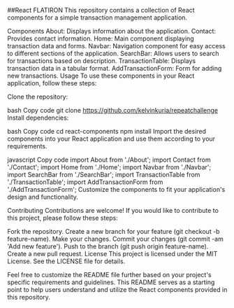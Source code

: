 

##React FLATIRON
This repository contains a collection of React components for a simple transaction management application.

Components
About: Displays information about the application.
Contact: Provides contact information.
Home: Main component displaying transaction data and forms.
Navbar: Navigation component for easy access to different sections of the application.
SearchBar: Allows users to search for transactions based on description.
TransactionTable: Displays transaction data in a tabular format.
AddTransactionForm: Form for adding new transactions.
Usage
To use these components in your React application, follow these steps:

Clone the repository:

bash
Copy code
git clone https://github.com/kelvinkuria/repeatchallenge
Install dependencies:

bash
Copy code
cd react-components
npm install
Import the desired components into your React application and use them according to your requirements.

javascript
Copy code
import About from './About';
import Contact from './Contact';
import Home from './Home';
import Navbar from './Navbar';
import SearchBar from './SearchBar';
import TransactionTable from './TransactionTable';
import AddTransactionForm from './AddTransactionForm';
Customize the components to fit your application's design and functionality.

Contributing
Contributions are welcome! If you would like to contribute to this project, please follow these steps:

Fork the repository.
Create a new branch for your feature (git checkout -b feature-name).
Make your changes.
Commit your changes (git commit -am 'Add new feature').
Push to the branch (git push origin feature-name).
Create a new pull request.
License
This project is licensed under the MIT License. See the LICENSE file for details.

Feel free to customize the README file further based on your project's specific requirements and guidelines. This README serves as a starting point to help users understand and utilize the React components provided in this repository.
